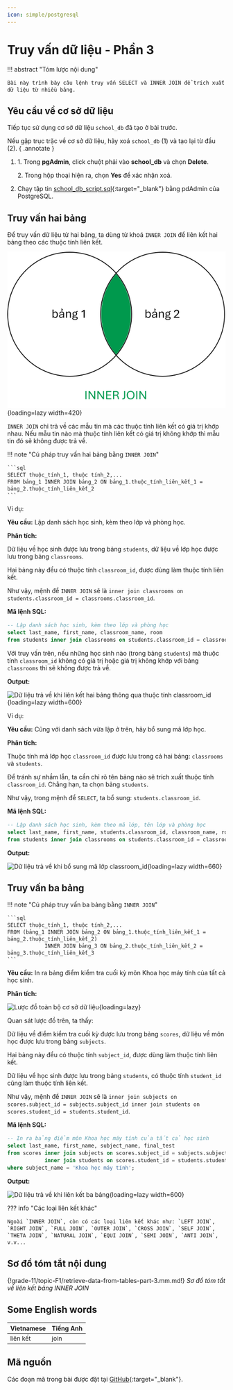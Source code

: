 ```yaml
---
icon: simple/postgresql
---
```


# Truy vấn dữ liệu - Phần 3

!!! abstract "Tóm lược nội dung"

    Bài này trình bày câu lệnh truy vấn SELECT và INNER JOIN để trích xuất dữ liệu từ nhiều bảng.

## Yêu cầu về cơ sở dữ liệu

Tiếp tục sử dụng cơ sở dữ liệu `school_db` đã tạo ở bài trước.

Nếu gặp trục trặc về cơ sở dữ liệu, hãy xoá `school_db` (1) và tạo lại từ đầu (2).
{ .annotate }

1.  1\. Trong **pgAdmin**, click chuột phải vào **school_db** và chọn **Delete**.

    2\. Trong hộp thoại hiện ra, chọn **Yes** để xác nhận xoá.

2.  Chạy tập tin [school_db_script.sql](https://github.com/vtchitruong/gdpt-2018/blob/main/grade-11/topic-f1/school_db_script.sql){:target="_blank"} bằng pdAdmin của PostgreSQL.

## Truy vấn hai bảng

Để truy vấn dữ liệu từ hai bảng, ta dùng từ khoá `INNER JOIN` để liên kết hai bảng theo các thuộc tính liên kết.

![Minh hoạ thao tác liên kết INNER JOIN](./images/inner-join.svg){loading=lazy width=420}

`INNER JOIN` chỉ trả về các mẫu tin mà các thuộc tính liên kết có giá trị khớp nhau. Nếu mẫu tin nào mà thuộc tính liên kết có giá trị không khớp thì mẫu tin đó sẽ không được trả về. 

!!! note "Cú pháp truy vấn hai bảng bằng `INNER JOIN`"

    ```sql
    SELECT thuộc_tính_1, thuộc tính_2,...
    FROM bảng_1 INNER JOIN bảng_2 ON bảng_1.thuộc_tính_liên_kết_1 = bảng_2.thuộc_tính_liên_kết_2
    ```

Ví dụ:

**Yêu cầu:** Lập danh sách học sinh, kèm theo lớp và phòng học.

**Phân tích:**

Dữ liệu về học sinh được lưu trong bảng `students`, dữ liệu về lớp học được lưu trong bảng `classrooms`.

Hai bảng này đều có thuộc tính `classroom_id`, được dùng làm thuộc tính liên kết.

Như vậy, mệnh đề `INNER JOIN` sẽ là `inner join classrooms on students.classroom_id = classrooms.classroom_id`.

**Mã lệnh SQL:**

``` sql linenums="1"
-- Lập danh sách học sinh, kèm theo lớp và phòng học
select last_name, first_name, classroom_name, room
from students inner join classrooms on students.classroom_id = classrooms.classroom_id;
```

Với truy vấn trên, nếu những học sinh nào (trong bảng `students`) mà thuộc tính `classroom_id` không có giá trị hoặc giá trị không khớp với bảng `classrooms` thì sẽ không được trả về.

**Output:**

![Dữ liệu trả về khi liên kết hai bảng thông qua thuộc tính classroom_id](https://api.onedrive.com/v1.0/shares/s!ApQ3j6n6-2wNr6U_NSf19lqI55Hg7Q/root/content){loading=lazy width=600}

Ví dụ:

**Yêu cầu:** Cũng với danh sách vừa lập ở trên, hãy bổ sung mã lớp học.

**Phân tích:**

Thuộc tính mã lớp học `classroom_id` được lưu trong cả hai bảng: `classrooms` và `students`.

Để tránh sự nhầm lẫn, ta cần chỉ rõ tên bảng nào sẽ trích xuất thuộc tính `classroom_id`. Chẳng hạn, ta chọn bảng `students`.

Như vậy, trong mệnh đề `SELECT`, ta bổ sung: `students.classroom_id`. 

**Mã lệnh SQL:**

``` sql linenums="5"
-- Lập danh sách học sinh, kèm theo mã lớp, tên lớp và phòng học
select last_name, first_name, students.classroom_id, classroom_name, room
from students inner join classrooms on students.classroom_id = classrooms.classroom_id;
```

**Output:**

![Dữ liệu trả về khi bổ sung mã lớp classroom_id](https://api.onedrive.com/v1.0/shares/s!ApQ3j6n6-2wNr6VBmnDOGk550uER8Q/root/content){loading=lazy width=660}

## Truy vấn ba bảng

!!! note "Cú pháp truy vấn ba bảng bằng `INNER JOIN`"

    ```sql
    SELECT thuộc_tính_1, thuộc tính_2,...
    FROM (bảng_1 INNER JOIN bảng_2 ON bảng_1.thuộc_tính_liên_kết_1 = bảng_2.thuộc_tính_liên_kết_2)
                INNER JOIN bảng_3 ON bảng_2.thuộc_tính_liên_kết_2 = bảng_3.thuộc_tính_liên_kết_3
    ```

**Yêu cầu:** In ra bảng điểm kiểm tra cuối kỳ môn Khoa học máy tính của tất cả học sinh.

**Phân tích:**

![Lược đồ toàn bộ cơ sở dữ liệu](https://api.onedrive.com/v1.0/shares/s!ApQ3j6n6-2wNrt9uhcYkGep8Sb-DTQ/root/content){loading=lazy}

Quan sát lược đồ trên, ta thấy:

Dữ liệu về điểm kiểm tra cuối kỳ được lưu trong bảng `scores`, dữ liệu về môn học được lưu trong bảng `subjects`.

Hai bảng này đều có thuộc tính `subject_id`, được dùng làm thuộc tính liên kết.

Dữ liệu về học sinh được lưu trong bảng `students`, có thuộc tính `student_id` cũng làm thuộc tính liên kết.

Như vậy, mệnh đề `INNER JOIN` sẽ là `inner join subjects on scores.subject_id = subjects.subject_id inner join students on scores.student_id = students.student_id`.

**Mã lệnh SQL:**

``` sql linenums="1"
-- In ra bảng điểm môn Khoa học máy tính của tất cả học sinh
select last_name, first_name, subject_name, final_test
from scores inner join subjects on scores.subject_id = subjects.subject_id
            inner join students on scores.student_id = students.student_id
where subject_name = 'Khoa học máy tính';
```

**Output:**

![Dữ liệu trả về khi liên kết ba bảng](https://api.onedrive.com/v1.0/shares/s!ApQ3j6n6-2wNr6VS0u_fr3jZwFAz_Q/root/content){loading=lazy width=600}


??? info "Các loại liên kết khác"

    Ngoài `INNER JOIN`, còn có các loại liên kết khác như: `LEFT JOIN`, `RIGHT JOIN`, `FULL JOIN`, `OUTER JOIN`, `CROSS JOIN`, `SELF JOIN`, `THETA JOIN`, `NATURAL JOIN`, `EQUI JOIN`, `SEMI JOIN`, `ANTI JOIN`, v.v...

## Sơ đồ tóm tắt nội dung

{!grade-11/topic-F1/retrieve-data-from-tables-part-3.mm.md!}
*Sơ đồ tóm tắt về liên kết bảng INNER JOIN*

## Some English words

| Vietnamese | Tiếng Anh | 
| --- | --- |
| liên kết | join |

## Mã nguồn

Các đoạn mã trong bài được đặt tại [GitHub](https://github.com/vtchitruong/gdpt-2018/blob/main/grade-11/topic-f1/school_db_select_3.sql){:target="_blank"}.
